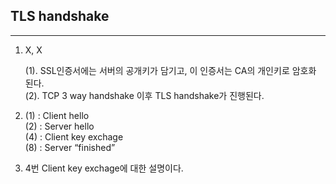 ## TLS handshake  
---

1.	X, X  

    (1). SSL인증서에는 서버의 공개키가 담기고, 이 인증서는 CA의 개인키로 암호화 된다.    
    (2). TCP 3 way handshake 이후 TLS handshake가 진행된다.
    <br>

2.	
    (1) : Client hello  
    (2) : Server hello  
    (4) : Client key exchage   
    (8) : Server “finished” 
    <br> 
3. 4번 Client key exchage에 대한 설명이다.  
